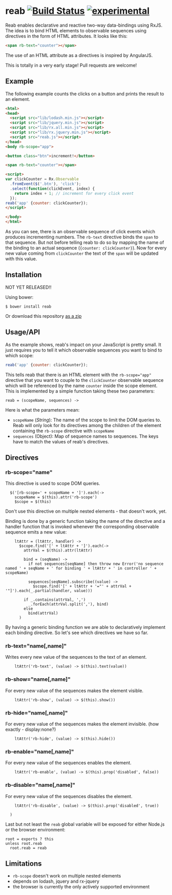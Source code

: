reab [![Build Status](https://secure.travis-ci.org/Horsed/reab.png)](http://travis-ci.org/Horsed/reab) [![experimental](http://hughsk.github.io/stability-badges/dist/experimental.svg)](http://github.com/hughsk/stability-badges)
====

Reab enables declarative and reactive two-way data-bindings using RxJS. The idea is to bind HTML elements to observable sequences using directives in the form of HTML attributes. It looks like this:

```html
<span rb-text="counter"></span>
```
The use of an HTML attribute as a directives is inspired by AngularJS.

This is totally in a very early stage! Pull requests are welcome!

## Example

The following example counts the clicks on a button and prints the result to an element.

```html
<html>
<head>
  <script src="lib/lodash.min.js"></script>
  <script src="lib/jquery.min.js"></script>
  <script src="lib/rx.all.min.js"></script>
  <script src="lib/rx.jquery.min.js"></script>
  <script src="reab.js"></script>
</head>
<body rb-scope="app">

<button class="btn">increment!</button>

<span rb-text="counter"></span>

<script>
var clickCounter = Rx.Observable
  .fromEvent($('.btn'), 'click');
  .select(function(clickEvent, index) {
    return index + 1; // increment for every click event
  });
reab('app' {counter: clickCounter});
</script>

</body>
</html>
```

As you can see, there is an observable sequence of click events which produces incrementing numbers. The ```rb-text``` directive binds the ```span``` to that sequence. But not before telling reab to do so by mapping the name of the binding to an actual sequence (```{counter: clickCounter}```). Now for every new value coming from ```clickCounter``` the text of the ```span``` will be updated with this value.

## Installation

NOT YET RELEASED!!

Using bower:
```shell
$ bower install reab
```

Or download this repository [as a zip](https://github.com/Horsed/reab/archive/master.zip)

## Usage/API
As the example shows, reab's impact on your JavaScript is pretty small. It just requires you to tell it which observable sequences you want to bind to which scope:
```js
reab('app' {counter: clickCounter});
```
This tells reab that there is an HTML element with the ```rb-scope="app"``` directive that you want to couple to the ```clickCounter``` observable sequence which will be referenced by the name ```counter``` inside the scope element. This is implemented by a simple function taking these two parameters:

    reab = (scopeName, sequences) ->

Here is what the parameters mean:
* ```scopeName``` (_String_): The name of the scope to limit the DOM queries to. Reab will only look for its directives among the children of the element containing the ```rb-scope``` directive with ```scopeName```
* ```sequences``` (Object): Map of sequence names to sequences. The keys have to match the values of reab's directives.


## Directives

### rb-scope="name"
This directive is used to scope DOM queries.

      $('[rb-scope=' + scopeName + ']').each(->
        scopeName = $(this).attr('rb-scope')
        $scope = $(this)

Don't use this directive on multiple nested elements - that doesn't work, yet.

Binding is done by a generic function taking the name of the directive and a handler function that is invoked whenever the corresponding observable sequence emits a new value:

        ltAttr = (ltAttr, handler) ->
          $scope.find('[' + ltAttr + ']').each(->
            attrVal = $(this).attr(ltAttr)

            bind = (seqName) ->
              if not sequences[seqName] then throw new Error('no sequence named ' + seqName + ' for binding ' + ltAttr + ' in controller ' + scopeName)
              
              sequences[seqName].subscribe((value) ->
                $scope.find('[' + ltAttr + '="' + attrVal + '"]').each(_.partial(handler, value)))
            
            if _.contains(attrVal, ',')
              _.forEach(attrVal.split(','), bind)
            else
              bind(attrVal)
          )

By having a generic binding function we are able to declaratively implement each binding directive. So let's see which directives we have so far.

### rb-text="name[,name]"
Writes every new value of the sequences to the text of an element.

        ltAttr('rb-text', (value) -> $(this).text(value))

### rb-show="name[,name]"
For every new value of the sequences makes the element visible.

        ltAttr('rb-show', (value) -> $(this).show())

### rb-hide="name[,name]"
For every new value of the sequences makes the element invisible. (how exactly - display:none?)

        ltAttr('rb-hide', (value) -> $(this).hide())

### rb-enable="name[,name]"
For every new value of the sequences enables the element.

        ltAttr('rb-enable', (value) -> $(this).prop('disabled', false))

### rb-disable="name[,name]"
For every new value of the sequences disables the element.

        ltAttr('rb-disable', (value) -> $(this).prop('disabled', true))

      )

Last but not least the ```reab``` global variable will be exposed for either Node.js or the browser environment:

    root = exports ? this
    unless root.reab
      root.reab = reab

## Limitations
* ```rb-scope``` doesn't work on multiple nested elements
* depends on lodash, jquery and rx-jquery
* the browser is currently the only actively supported environment